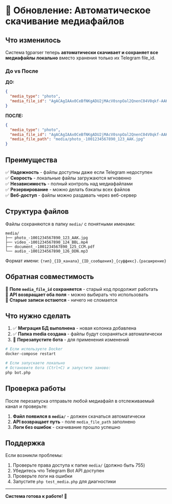 # 🎉 Обновление: Автоматическое скачивание медиафайлов

## Что изменилось

Система tgparser теперь **автоматически скачивает и сохраняет все медиафайлы локально** вместо хранения только их Telegram file_id.

### До vs После

**ДО:**
```json
{
  "media_type": "photo",
  "media_file_id": "AgACAgIAAx0CeBfNKgADU2jMAcV0snpOal2QnenC04V0qkf-AAK..."
}
```

**ПОСЛЕ:**
```json
{
  "media_type": "photo", 
  "media_file_id": "AgACAgIAAx0CeBfNKgADU2jMAcV0snpOal2QnenC04V0qkf-AAK...",
  "media_file_path": "media/photo_-1001234567890_123_AAK.jpg"
}
```

## Преимущества

✅ **Надежность** - файлы доступны даже если Telegram недоступен  
✅ **Скорость** - локальные файлы загружаются мгновенно  
✅ **Независимость** - полный контроль над медиафайлами  
✅ **Резервирование** - можно делать бэкапы всех файлов  
✅ **Веб-доступ** - файлы можно раздавать через веб-сервер  

## Структура файлов

Файлы сохраняются в папку `media/` с понятными именами:
```
media/
├── photo_-1001234567890_123_AAK.jpg
├── video_-1001234567890_124_BBL.mp4  
├── document_-1001234567890_125_CCM.pdf
└── audio_-1001234567890_126_DDN.mp3
```

Формат имени: `{тип}_{ID_канала}_{ID_сообщения}_{суффикс}.{расширение}`

## Обратная совместимость

🔄 **Поле `media_file_id` сохраняется** - старый код продолжит работать  
🔄 **API возвращает оба поля** - можно выбирать что использовать  
🔄 **Старые записи остаются** - ничего не сломается  

## Что нужно сделать

1. ✅ **Миграция БД выполнена** - новая колонка добавлена
2. ✅ **Папка media создана** - файлы будут сохраняться автоматически  
3. 🔄 **Перезапустите бота** - для применения изменений

```bash
# Если используете Docker
docker-compose restart

# Если запускаете локально
# Остановите бота (Ctrl+C) и запустите заново:
php bot.php
```

## Проверка работы

После перезапуска отправьте любой медиафайл в отслеживаемый канал и проверьте:

1. **Файл появился в `media/`** - должен скачаться автоматически
2. **API возвращает путь** - поле `media_file_path` заполнено  
3. **Логи без ошибок** - скачивание прошло успешно

## Поддержка

Если возникли проблемы:
1. Проверьте права доступа к папке `media/` (должно быть 755)
2. Убедитесь что Telegram Bot API доступен  
3. Проверьте логи на ошибки
4. Запустите `php test_media.php` для диагностики

---

**Система готова к работе! 🚀**
